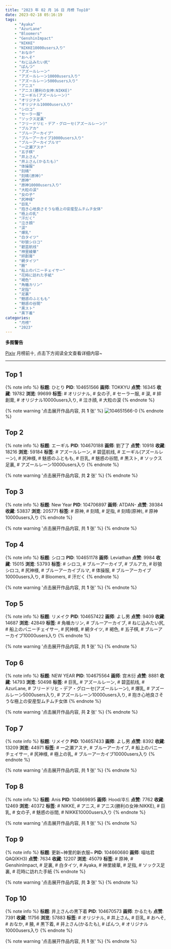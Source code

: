 ```yaml
---
title: "2023 年 02 月 16 日 月榜 Top10"
date: 2023-02-18 05:16:19
tags:
    - "Ayaka"
    - "AzurLane"
    - "Bloomers"
    - "GenshinImpact"
    - "NIKKE"
    - "NIKKE10000users入り"
    - "おなか"
    - "おへそ"
    - "ねじ込みたい尻"
    - "ぱんつ"
    - "アズールレーン"
    - "アズールレーン10000users入り"
    - "アズールレーン5000users入り"
    - "アニス"
    - "アニス(勝利の女神:NIKKE)"
    - "エーギル(アズールレーン)"
    - "オリジナル"
    - "オリジナル10000users入り"
    - "シロコ"
    - "セーラー服"
    - "ソックス足裏"
    - "フリードリヒ・デア・グローセ(アズールレーン)"
    - "ブルアカ"
    - "ブルーアーカイブ"
    - "ブルーアーカイブ10000users入り"
    - "ブルーアーカイブルマ"
    - "一之瀬アスナ"
    - "五子棋"
    - "井上さん"
    - "井上さん(かるたも)"
    - "体操服"
    - "刻晴"
    - "刻晴(原神)"
    - "原神"
    - "原神10000users入り"
    - "大粒の涙"
    - "女の子"
    - "尻神様"
    - "巨乳"
    - "抱き心地良さそうな極上の安産型ムチムチ女体"
    - "極上の乳"
    - "汗だく"
    - "泣き顔"
    - "涙"
    - "爆乳"
    - "白タイツ"
    - "砂狼シロコ"
    - "碧蓝航线"
    - "神里綾華"
    - "絆創膏"
    - "網タイツ"
    - "腋"
    - "船上のバニーチェイサー"
    - "花時に訪れた手紙"
    - "褐色"
    - "角楯カリン"
    - "足指"
    - "足裏"
    - "魅惑のふともも"
    - "魅惑の谷間"
    - "黒スト"
    - "黒下着"
categories:
    - "月榜"
    - "2023"
---
```


<i class="fa fa-triangle-exclamation"></i>**多图警告**<i class="fa fa-triangle-exclamation"></i>

[Pixiv](https://www.pixiv.net/) 月榜前十, 点击下方阅读全文查看详细内容~

<!-- more -->

---

## Top 1

{% note info %}
**标题**: ひとり
**PID**: 104651566 **画师**: TOKKYU
**点赞**: 16345 **收藏**: 19782 **浏览**: 99699
**标签**: # オリジナル, # 女の子, # セーラー服, # 涙, # 絆創膏, # オリジナル10000users入り, # 泣き顔, # 大粒の涙
{% endnote %}

{% note warning '点击展开作品内容, 共 **1** 张' %}
![104651566-0](https://i.pixiv.re/img-original/img/2023/01/20/00/06/10/104651566_p0.jpg)
{% endnote %}

## Top 2

{% note info %}
**标题**: エーギル
**PID**: 104670188 **画师**: 劉了了
**点赞**: 10918 **收藏**: 18216 **浏览**: 59184
**标签**: # アズールレーン, # 碧蓝航线, # エーギル(アズールレーン), # 尻神様, # 魅惑のふともも, # 巨乳, # 魅惑の谷間, # 黒スト, # ソックス足裏, # アズールレーン10000users入り
{% endnote %}

{% note warning '点击展开作品内容, 共 **2** 张' %}
{% endnote %}

## Top 3

{% note info %}
**标题**: New Year
**PID**: 104706897 **画师**: ATDAN-
**点赞**: 39384 **收藏**: 53837 **浏览**: 205771
**标签**: # 原神, # 刻晴, # 足指, # 刻晴(原神), # 原神10000users入り
{% endnote %}

{% note warning '点击展开作品内容, 共 **1** 张' %}
{% endnote %}

## Top 4

{% note info %}
**标题**: シロコ
**PID**: 104651178 **画师**: Leviathan
**点赞**: 9984 **收藏**: 15015 **浏览**: 53793
**标签**: # シロコ, # ブルーアーカイブ, # ブルアカ, # 砂狼シロコ, # 尻神様, # ブルーアーカイブルマ, # 体操服, # ブルーアーカイブ10000users入り, # Bloomers, # 汗だく
{% endnote %}

{% note warning '点击展开作品内容, 共 **1** 张' %}
{% endnote %}

## Top 5

{% note info %}
**标题**: リメイク
**PID**: 104657422 **画师**: よし男
**点赞**: 9409 **收藏**: 14687 **浏览**: 42849
**标签**: # 角楯カリン, # ブルーアーカイブ, # ねじ込みたい尻, # 船上のバニーチェイサー, # 尻神様, # 網タイツ, # 褐色, # 五子棋, # ブルーアーカイブ10000users入り
{% endnote %}

{% note warning '点击展开作品内容, 共 **1** 张' %}
{% endnote %}

## Top 6

{% note info %}
**标题**: NEW YEAR
**PID**: 104675564 **画师**: 宫木衍
**点赞**: 8881 **收藏**: 14793 **浏览**: 50498
**标签**: # 巨乳, # アズールレーン, # 碧蓝航线, # AzurLane, # フリードリヒ・デア・グローセ(アズールレーン), # 爆乳, # アズールレーン5000users入り, # アズールレーン10000users入り, # 抱き心地良さそうな極上の安産型ムチムチ女体
{% endnote %}

{% note warning '点击展开作品内容, 共 **2** 张' %}
{% endnote %}

## Top 7

{% note info %}
**标题**: リメイク
**PID**: 104657433 **画师**: よし男
**点赞**: 8392 **收藏**: 13209 **浏览**: 44971
**标签**: # 一之瀬アスナ, # ブルーアーカイブ, # 船上のバニーチェイサー, # 尻神様, # 極上の乳, # ブルーアーカイブ10000users入り
{% endnote %}

{% note warning '点击展开作品内容, 共 **1** 张' %}
{% endnote %}

## Top 8

{% note info %}
**标题**: Anis
**PID**: 104669895 **画师**: Hood/후드
**点赞**: 7762 **收藏**: 12469 **浏览**: 40372
**标签**: # NIKKE, # アニス, # アニス(勝利の女神:NIKKE), # 巨乳, # 女の子, # 魅惑の谷間, # NIKKE10000users入り
{% endnote %}

{% note warning '点击展开作品内容, 共 **1** 张' %}
{% endnote %}

## Top 9

{% note info %}
**标题**: 更新~神里的新衣服~
**PID**: 104660680 **画师**: 喵咕君QAQ(KH3)
**点赞**: 7634 **收藏**: 12207 **浏览**: 45079
**标签**: # 原神, # GenshinImpact, # 足裏, # 白タイツ, # Ayaka, # 神里綾華, # 足指, # ソックス足裏, # 花時に訪れた手紙
{% endnote %}

{% note warning '点击展开作品内容, 共 **3** 张' %}
{% endnote %}

## Top 10

{% note info %}
**标题**: 井上さんの黒下着
**PID**: 104670573 **画师**: かるたも
**点赞**: 7391 **收藏**: 11756 **浏览**: 57883
**标签**: # オリジナル, # 井上さん, # 巨乳, # おへそ, # おなか, # 腋, # 黒下着, # 井上さん(かるたも), # ぱんつ, # オリジナル10000users入り
{% endnote %}

{% note warning '点击展开作品内容, 共 **1** 张' %}
{% endnote %}
